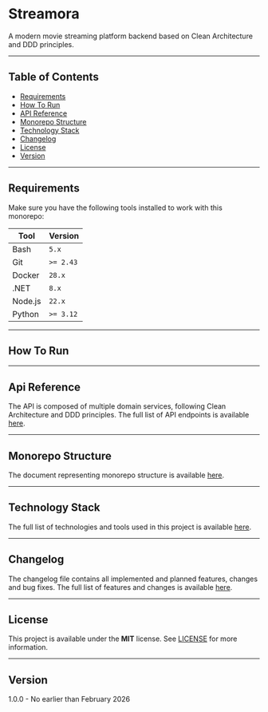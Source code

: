 # Streamora

A modern movie streaming platform backend based on Clean Architecture and DDD principles.

---

## Table of Contents
- [Requirements](#requirements)
- [How To Run](#how-to-run)
- [API Reference](#api-reference)
- [Monorepo Structure](#monorepo-structure)
- [Technology Stack](#technology-stack)
- [Changelog](#changelog)
- [License](#license)
- [Version](#version)

---

## Requirements

Make sure you have the following tools installed to work with this monorepo:

| Tool       | Version   |
|------------|-----------|
| Bash       | `5.x`     |
| Git        | `>= 2.43` |
| Docker     | `28.x`    |
| .NET       | `8.x`     |
| Node.js    | `22.x`    |
| Python     | `>= 3.12` |

---

## How To Run

---

## Api Reference

The API is composed of multiple domain services, following Clean Architecture and DDD principles.
The full list of API endpoints is available [here](docs/api-reference.md).

---

## Monorepo Structure

The document representing monorepo structure is available [here](docs/architecture.md).

---

## Technology Stack

The full list of technologies and tools used in this project is available [here](docs/tech-stack.md).

---

## Changelog

The changelog file contains all implemented and planned features, changes and bug fixes.
The full list of features and changes is available [here](CHANGELOG.md).

---

## License

This project is available under the **MIT** license.
See [LICENSE](LICENSE) for more information.

---

## Version

1.0.0 - No earlier than February 2026
